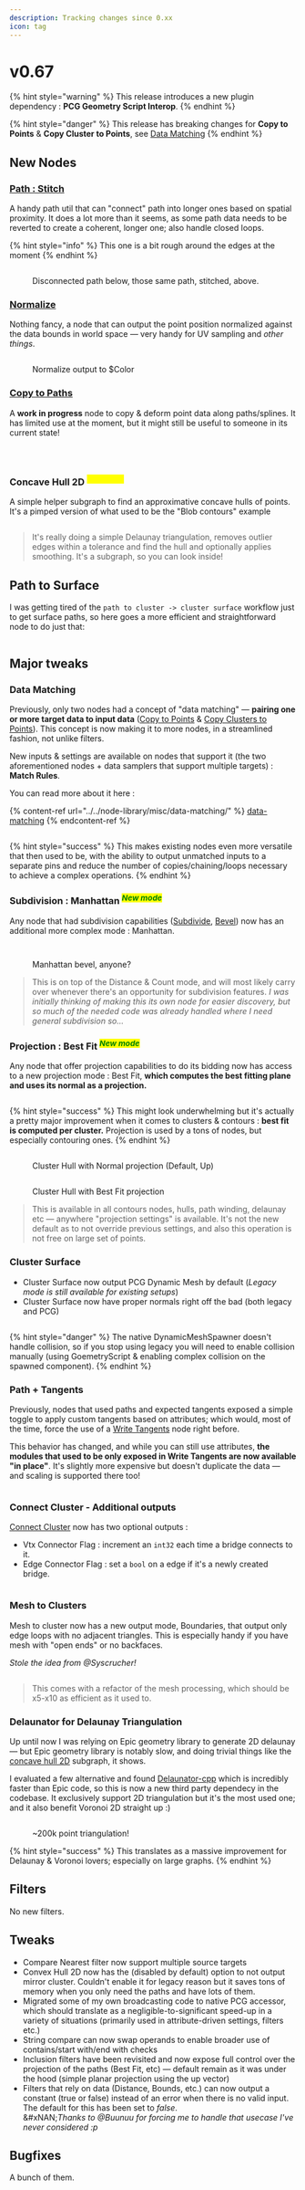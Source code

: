 ```yaml
---
description: Tracking changes since 0.xx
icon: tag
---
```


# v0.67

{% hint style="warning" %}
This release introduces a new plugin dependency : **PCG Geometry Script Interop**.
{% endhint %}

{% hint style="danger" %}
This release has breaking changes for **Copy to Points** & **Copy Cluster to Points**, see [Data Matching](v0.67.md#data-matching)
{% endhint %}

## New Nodes

### [Path : Stitch](../../node-library/paths/stitch.md)

A handy path util that can "connect" path into longer ones based on spatial proximity. It does a lot more than it seems, as some path data needs to be reverted to create a coherent, longer one; also handle closed loops.

{% hint style="info" %}
This one is a bit rough around the edges at the moment
{% endhint %}

<figure><img src="../../.gitbook/assets/image (2) (1).png" alt=""><figcaption><p>Disconnected path below, those same path, stitched, above.</p></figcaption></figure>

### [Normalize](../../node-library/transform/normalize.md)

Nothing fancy, a node that can output the point position normalized against the data bounds in world space — very handy for UV sampling and _other things_.

<figure><img src="../../.gitbook/assets/Normalize.gif" alt=""><figcaption><p>Normalize output to $Color</p></figcaption></figure>

### [Copy to Paths](../../node-library/transform/copy-to-path.md)

A **work in progress** node to copy & deform point data along paths/splines. It has limited use at the moment, but it might still be useful to someone in its current state!

<div><figure><img src="../../.gitbook/assets/image (69).png" alt=""><figcaption></figcaption></figure> <figure><img src="../../.gitbook/assets/ctp2.gif" alt=""><figcaption></figcaption></figure> <figure><img src="../../.gitbook/assets/image (1).png" alt=""><figcaption></figcaption></figure></div>

### Concave Hull 2D <sup>_<mark style="color:yellow;">Subgraph</mark>_</sup>

A simple helper subgraph to find an approximative concave hulls of points. It's a pimped version of what used to be the "Blob contours" example

<figure><img src="../../.gitbook/assets/image (67).png" alt=""><figcaption></figcaption></figure>

> It's really doing a simple Delaunay triangulation, removes outlier edges within a tolerance and find the hull and optionally applies smoothing. It's a subgraph, so you can look inside!

## Path to Surface

I was getting tired of the `path to cluster -> cluster surface` workflow just to get surface paths, so here goes a more efficient and straightforward node to do just that:

<figure><img src="../../.gitbook/assets/image (4).png" alt=""><figcaption></figcaption></figure>

## Major tweaks

### Data Matching

Previously, only two nodes had a concept of "data matching" — **pairing one or more target data to input data** ([Copy to Points](../../node-library/misc/copy-to-points.md) & [Copy Clusters to Points](../../node-library/clusters/copy-clusters-to-points.md)). This concept is now making it to more nodes, in a streamlined fashion, not unlike filters.

New inputs & settings are available on nodes that support it (the two aforementioned nodes + data samplers that support multiple targets) : **Match Rules**.

You can read more about it here :&#x20;

{% content-ref url="../../node-library/misc/data-matching/" %}
[data-matching](../../node-library/misc/data-matching/)
{% endcontent-ref %}

<figure><img src="../../.gitbook/assets/image (66).png" alt=""><figcaption></figcaption></figure>

{% hint style="success" %}
This makes existing nodes even more versatile that then used to be, with the ability to output unmatched inputs to a separate pins and reduce the number of copies/chaining/loops necessary to achieve a complex operations.
{% endhint %}

### Subdivision : Manhattan <sup>_<mark style="color:green;">New mode</mark>_</sup>

Any node that had subdivision capabilities ([Subdivide](../../node-library/paths/subdivide.md), [Bevel](../../node-library/paths/bevel.md)) now has an additional more complex mode : Manhattan.

<div><figure><img src="../../.gitbook/assets/manh1.gif" alt=""><figcaption></figcaption></figure> <figure><img src="../../.gitbook/assets/bev.png" alt=""><figcaption><p>Manhattan bevel, anyone?</p></figcaption></figure></div>

> This is on top of the Distance & Count mode, and will most likely carry over whenever there's an opportunity for subdivision features. _I was initially thinking of making this its own node for easier discovery, but so much of the needed code was already handled where I need general subdivision so..._

### Projection : Best Fit <sup>_<mark style="color:green;">New mode</mark>_</sup>

Any node that offer projection capabilities to do its bidding now has access to a new projection mode : Best Fit, **which computes the best fitting plane and uses its normal as a projection.**&#x20;

<figure><img src="../../.gitbook/assets/image (1) (1) (1) (1).png" alt=""><figcaption></figcaption></figure>

{% hint style="success" %}
This might look underwhelming but it's actually a pretty major improvement when it comes to clusters & contours : **best fit is computed per cluster.** Projection is used by a tons of nodes, but especially contouring ones.&#x20;
{% endhint %}

<div><figure><img src="../../.gitbook/assets/image (1) (1) (1) (1) (1).png" alt=""><figcaption><p>Cluster Hull with Normal projection (Default, Up)</p></figcaption></figure> <figure><img src="../../.gitbook/assets/image (2) (1) (1).png" alt=""><figcaption><p>Cluster Hull with Best Fit projection</p></figcaption></figure></div>

> This is available in all contours nodes, hulls, path winding, delaunay etc — anywhere "projection settings" is available. It's not the new default as to not override previous settings, and also this operation is not free on large set of points.

### Cluster Surface

* Cluster Surface now output PCG Dynamic Mesh by default (_Legacy mode is still available for existing setups_)
* Cluster Surface now have proper normals right off the bad (both legacy and PCG)

<figure><img src="../../.gitbook/assets/image (64).png" alt=""><figcaption></figcaption></figure>

{% hint style="danger" %}
The native DynamicMeshSpawner doesn't handle collision, so if you stop using legacy you will need to enable collision manually (using GoemetryScript & enabling complex collision on the spawned component).
{% endhint %}

### Path + Tangents

Previously, nodes that used paths and expected tangents exposed a simple toggle to apply custom tangents based on attributes; which would, most of the time, force the use of a [Write Tangents](../../node-library/paths/write-tangents/) node right before.

This behavior has changed, and while you can still use attributes, **the modules that used to be only exposed in Write Tangents are now available "in place"**. It's slightly more expensive but doesn't duplicate the data — and scaling is supported there too!

<figure><img src="../../.gitbook/assets/image (3) (1).png" alt=""><figcaption></figcaption></figure>

### Connect Cluster - Additional outputs

[Connect Cluster](../../node-library/clusters/connect-clusters.md) now has  two optional outputs :&#x20;

* Vtx Connector Flag : increment an `int32` each time a bridge connects to it.
* Edge Connector Flag : set a `bool` on a edge if it's a newly created bridge.

<figure><img src="../../.gitbook/assets/image (65).png" alt=""><figcaption></figcaption></figure>

### Mesh to Clusters

Mesh to cluster now has a new output mode, Boundaries, that output only edge loops with no adjacent triangles. This is especially handy if you have mesh with "open ends" or no backfaces.

_Stole the idea from @Syscrucher!_

<figure><img src="../../.gitbook/assets/image (3).png" alt=""><figcaption></figcaption></figure>

> This comes with a refactor of the mesh processing, which should be x5-x10 as efficient as it used to.

### Delaunator for Delaunay Triangulation

Up until now I was relying on Epic geometry library to generate 2D delaunay — but Epic geometry library is notably slow, and doing trivial things like the [concave hull 2D](v0.67.md#concave-hull-2d-subgraph) subgraph, it shows.

I evaluated a few alternative and found [Delaunator-cpp](https://app.gitbook.com/u/J8KNpQJUmWRCAc0RuEB3U737mYD2) which is incredibly faster than Epic code, so this is now a new third party dependecy in the codebase. It exclusively support 2D triangulation but it's the most used one; and it also benefit Voronoi 2D straight up :)

<figure><img src="../../.gitbook/assets/image.png" alt=""><figcaption><p>~200k point triangulation!</p></figcaption></figure>

{% hint style="success" %}
This translates as a massive improvement for Delaunay & Voronoi lovers; especially on large graphs.
{% endhint %}

## Filters

No new filters.

## Tweaks

* Compare Nearest filter now support multiple source targets
* Convex Hull 2D now has the (disabled by default) option to not output mirror cluster. Couldn't enable it for legacy reason but it saves tons of memory when you only need the paths and have lots of them.
* Migrated some of my own broadcasting code to native PCG accessor, which should translate as a negligible-to-significant speed-up in a variety of situations (primarily used in attribute-driven settings, filters etc.)
* String compare can now swap operands to enable broader use of contains/start with/end with checks
* Inclusion filters have been revisited and now expose full control over the projection of the paths (Best Fit, etc) — default remain as it was under the hood (simple planar projection using the up vector)
* Filters that rely on data (Distance, Bounds, etc.) can now output a constant (true or false) instead of an error when there is no valid input. The default for this has been set to _false_.\
  &#xNAN;_&#x54;hanks to @Buunuu for forcing me to handle that usecase I've never considered :p_

## Bugfixes

A bunch of them.

